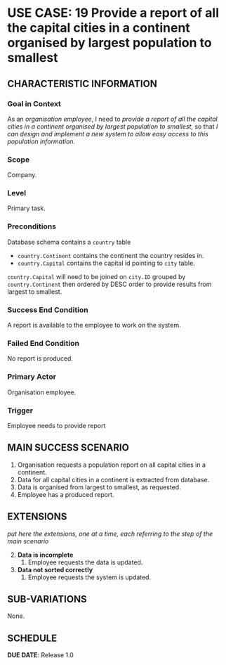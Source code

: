 # USE CASE: 19 Provide a report of all the capital cities in a continent organised by largest population to smallest

## CHARACTERISTIC INFORMATION

### Goal in Context

As an *organisation employee*, I need to *provide a report of all the capital cities in a continent organised by largest population to smallest*, so that *I can design and implement a new system to allow easy access to this population information.*

### Scope

Company. 

### Level

Primary task.

### Preconditions

Database schema contains a `country` table
- `country.Continent` contains the continent the country resides in.
- `country.Capital` contains the capital id pointing to `city` table.

`country.Capital` will need to be joined on `city.ID` grouped by `country.Continent` then ordered by DESC order to provide results from largest to smallest.

### Success End Condition

A report is available to the employee to work on the system.

### Failed End Condition

No report is produced.

### Primary Actor

Organisation employee.

### Trigger

Employee needs to provide report 

## MAIN SUCCESS SCENARIO

1. Organisation requests a population report on all capital cities in a continent.
2. Data for all capital cities in a continent is extracted from database.
3. Data is organised from largest to smallest, as requested.
4. Employee has a produced report.

## EXTENSIONS

*put here the extensions, one at a time, each referring to the step of the main scenario*

2. **Data is incomplete**
    1. Employee requests the data is updated.
3. **Data not sorted correctly**
    1. Employee requests the system is updated.

## SUB-VARIATIONS

None.

## SCHEDULE

**DUE DATE**: Release 1.0
